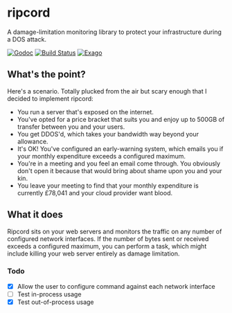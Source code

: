 # ripcord
A damage-limitation monitoring library to protect your infrastructure during a DOS attack.

[![Godoc](https://godoc.org/github.com/codingconcepts/ripcord?status.svg)](https://godoc.org/github.com/codingconcepts/ripcord)
[![Build Status](https://travis-ci.org/codingconcepts/ripcord.svg?branch=master)](https://travis-ci.org/codingconcepts/ripcord)
[![Exago](https://api.exago.io:443/badge/cov/github.com/codingconcepts/ripcord)](https://exago.io/project/github.com/codingconcepts/ripcord)

## What's the point?

Here's a scenario.  Totally plucked from the air but scary enough that I decided to implement ripcord:

* You run a server that's exposed on the internet.
* You've opted for a price bracket that suits you and enjoy up to 500GB of transfer between you and your users.
* You get DDOS'd, which takes your bandwidth way beyond your allowance.
* It's OK!  You've configured an early-warning system, which emails you if your monthly expenditure exceeds a configured maximum.
* You're in a meeting and you feel an email come through.  You obviously don't open it because that would bring about shame upon you and your kin.
* You leave your meeting to find that your monthly expenditure is currently £78,041 and your cloud provider want blood.

## What it does

Ripcord sits on your web servers and monitors the traffic on any number of configured network interfaces.  If the number of bytes sent or received exceeds a configured maximum, you can perform a task, which might include killing your web server entirely as damage limitation.

### Todo

- [x] Allow the user to configure command against each network interface
- [ ] Test in-process usage
- [x] Test out-of-process usage
